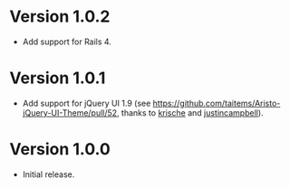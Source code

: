 # Version 1.0.2
* Add support for Rails 4.

# Version 1.0.1
* Add support for jQuery UI 1.9 (see https://github.com/taitems/Aristo-jQuery-UI-Theme/pull/52, thanks to [krische](https://github.com/krische) and [justincampbell](https://github.com/justincampbell)).

# Version 1.0.0
* Initial release.
